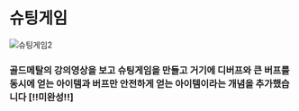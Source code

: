 # 슈팅게임 
![슈팅게임2](https://github.com/GEUMAIN/C-Sharp/assets/128437656/50e9f827-2786-4045-bae8-2b73d650fff1)

### 골드메탈의 강의영상을 보고 슈팅게임을 만들고 거기에 디버프와 큰 버프를 동시에 얻는 아이템과 버프만 안전하게 얻는 아이템이라는 개념을 추가했습니다 [!!미완성!!]
